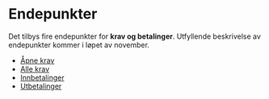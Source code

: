 # Endepunkter

Det tilbys fire endepunkter for **krav og betalinger**. Utfyllende beskrivelse av endepunkter kommer i løpet av november.

- [Åpne krav](/kravogbetalinger/endepunkter/aapne-krav)
- [Alle krav](/kravogbetalinger/endepunkter/alle-krav)
- [Innbetalinger](/kravogbetalinger/endepunkter/innbetalinger)
- [Utbetalinger](/kravogbetalinger/endepunkter/utbetalinger)
